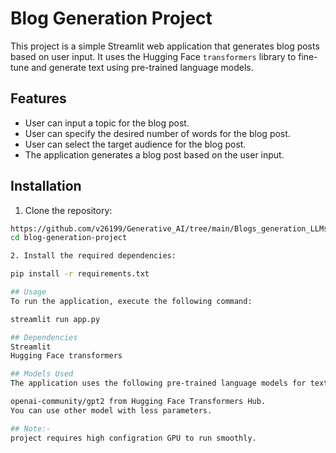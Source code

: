 # Blog Generation Project

This project is a simple Streamlit web application that generates blog posts based on user input. It uses the Hugging Face `transformers` library to fine-tune and generate text using pre-trained language models.

## Features

- User can input a topic for the blog post.
- User can specify the desired number of words for the blog post.
- User can select the target audience for the blog post.
- The application generates a blog post based on the user input.

## Installation

1. Clone the repository:

```bash
https://github.com/v26199/Generative_AI/tree/main/Blogs_generation_LLMs
cd blog-generation-project

2. Install the required dependencies:

pip install -r requirements.txt

## Usage
To run the application, execute the following command:

streamlit run app.py

## Dependencies
Streamlit
Hugging Face transformers

## Models Used
The application uses the following pre-trained language models for text generation:

openai-community/gpt2 from Hugging Face Transformers Hub.
You can use other model with less parameters.

## Note:- 
project requires high configration GPU to run smoothly.




